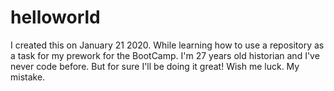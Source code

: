 # helloworld
I created this on January 21 2020. While learning how to use a repository as a task for my prework for the BootCamp.
I'm 27 years old historian and I've never code before. But for sure I'll be doing it great! Wish me luck.
My mistake.
